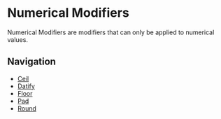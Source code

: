 Numerical Modifiers
===============
Numerical Modifiers are modifiers that can only be applied to numerical values.

Navigation
---------------
- [Ceil](Ceil.md)
- [Datify](Datify.md)
- [Floor](Floor.md)
- [Pad](Pad.md)
- [Round](Round.md)